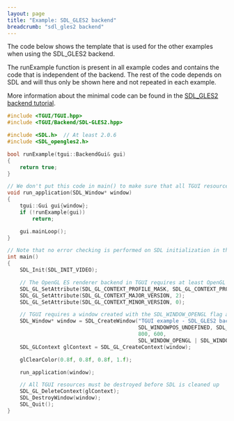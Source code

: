 ```yaml
---
layout: page
title: "Example: SDL_GLES2 backend"
breadcrumb: "sdl_gles2 backend"
---
```


The code below shows the template that is used for the other examples when using the SDL\_GLES2 backend.

The runExample function is present in all example codes and contains the code that is independent of the backend. The rest of the code depends on SDL and will thus only be shown here and not repeated in each example.

More information about the minimal code can be found in the [SDL_GLES2 backend tutorial](/tutorials/0.10/backend-sdl-gles2/).

``` c++
#include <TGUI/TGUI.hpp>
#include <TGUI/Backend/SDL-GLES2.hpp>

#include <SDL.h>  // At least 2.0.6
#include <SDL_opengles2.h>

bool runExample(tgui::BackendGui& gui)
{
    return true;
}

// We don't put this code in main() to make sure that all TGUI resources are destroyed before destroying SDL
void run_application(SDL_Window* window)
{
    tgui::Gui gui{window};
    if (!runExample(gui))
        return;

    gui.mainLoop();
}

// Note that no error checking is performed on SDL initialization in this example code
int main()
{
    SDL_Init(SDL_INIT_VIDEO);

    // The OpenGL ES renderer backend in TGUI requires at least OpenGL ES 2.0
    SDL_GL_SetAttribute(SDL_GL_CONTEXT_PROFILE_MASK, SDL_GL_CONTEXT_PROFILE_ES);
    SDL_GL_SetAttribute(SDL_GL_CONTEXT_MAJOR_VERSION, 2);
    SDL_GL_SetAttribute(SDL_GL_CONTEXT_MINOR_VERSION, 0);

    // TGUI requires a window created with the SDL_WINDOW_OPENGL flag and an OpenGL context
    SDL_Window* window = SDL_CreateWindow("TGUI example - SDL_GLES2 backend",
                                          SDL_WINDOWPOS_UNDEFINED, SDL_WINDOWPOS_UNDEFINED,
                                          800, 600,
                                          SDL_WINDOW_OPENGL | SDL_WINDOW_SHOWN);
    SDL_GLContext glContext = SDL_GL_CreateContext(window);

    glClearColor(0.8f, 0.8f, 0.8f, 1.f);

    run_application(window);

    // All TGUI resources must be destroyed before SDL is cleaned up
    SDL_GL_DeleteContext(glContext);
    SDL_DestroyWindow(window);
    SDL_Quit();
}
```
